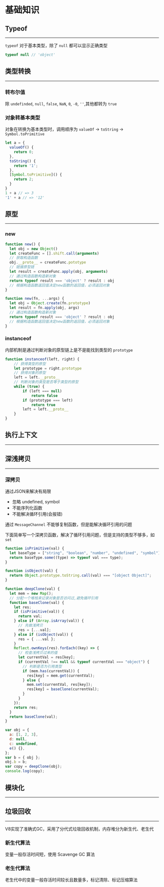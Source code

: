 # 基础知识
## Typeof
---
`typeof` 对于基本类型，除了 `null` 都可以显示正确类型
``` js
typeof null // 'object'
```

## 类型转换
---
### 转布尔值
除 `undefinded`, `null`, `false`, `NaN`, `0`, `-0`, `''`,其他都转为 `true`
### 对象转基本类型
对象在转换为基本类型时，调用顺序为 `valueOf` -> `toString` -> `Symbol.toPrimitive`
``` js
let a = {
  valueOf() {
    return 0;
  },
  toString() {
    return '1';
  },
  [Symbol.toPrimitive]() {
    return 2;
  }
}
1 + a // => 3
'1' + a // => '12'
```
## 原型
---
### new
```js
function new() {
  let obj = new Object()
  let createFunc = [].shift.call(arguments)
  // 获取构造函数
  obj.__proto__ = createFunc.pototype
  // 链接原型链
  let result = createFunc.apply(obj, arguments)
  // 通过构造函数构造新对象
  return typeof result === 'object' ? result : obj
  // 根据构造函数返回值决定new函数的返回值，必须返回对象
}

function new(fn, ...args) {
  let obj = Object.create(fn.prototype)
  let result = fn.apply(obj, args)
  // 通过构造函数构造新对象
  return typeof result === 'object' ? result : obj
  // 根据构造函数返回值决定new函数的返回值，必须返回对象
}
```
### instanceof
内部机制是通过判断对象的原型链上是不是能找到类型的 `prototype`
```js
function instanceof(left, right) {
    // 获得类型的原型
    let prototype = right.prototype
    // 获得对象的原型
    left = left.__proto__
    // 判断对象的类型是否等于类型的原型
    while (true) {
    	if (left === null)
    		return false
    	if (prototype === left)
    		return true
    	left = left.__proto__
    }
}
```
## 执行上下文
---

## 深浅拷贝
---
### 深拷贝
通过JSON来解决有局限
- 忽略 undefined, symbol
- 不能序列化函数
- 不能解决循环引用(会报错)

通过 `MessageChannel` 不能够复制函数，但是能解决循环引用的问题

下面简单写一个深拷贝函数，解决了循环引用问题，但是支持的类型不够多，如 `set`
```js
function isPrimitive(val) {
  let baseType = ["string", "boolean", "number", "undefined", "symbol"];
  return baseType.some((type) => typeof val === type);
}

function isObject(val) {
  return Object.prototype.toString.call(val) === "[object Object]";
}

function deepClone(val) {
  let mem = new Map();
  // 分配一个堆栈来记录对象是否访问过,避免循环引用
  function baseClone(val) {
    let res;
    if (isPrimitive(val)) {
      return val;
    } else if (Array.isArray(val)) {
      // 先做浅拷贝
      res = [...val];
    } else if (isObject(val)) {
      res = { ...val };
    }
    Reflect.ownKeys(res).forEach((key) => {
      // 检查浅拷贝过来的值
      let currentVal = res[key];
      if (currentVal !== null && typeof currentVal === "object") {
        // 判断是否为引用类型
        if (mem.has(currentVal)) {
          res[key] = mem.get(currentVal);
        } else {
          mem.set(currentVal, res[key]);
          res[key] = baseClone(currentVal);
        }
      }
    });
    return res;
  }
  return baseClone(val);
}

var obj = {
  a: [1, 2, 3],
  d: null,
  c: undefined,
  e() {},
};
var b = { obj };
obj.b = b;
var copy = deepClone(obj);
console.log(copy);
```

## 模块化
---

## 垃圾回收
---
V8实现了准确式GC，采用了分代式垃圾回收机制，内存堆分为新生代、老生代
### 新生代算法
变量一般存活时间短，使用 Scavenge GC 算法
### 老生代算法
老生代中的变量一般存活时间较长且数量多，标记清除、标记压缩算法